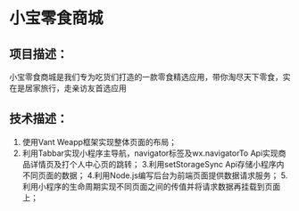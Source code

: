 # 小宝零食商城

## 项目描述：
小宝零食商城是我们专为吃货们打造的一款零食精选应用，带你淘尽天下零食，实在是居家旅行，走亲访友首选应用

## 技术描述：
1. 使用Vant Weapp框架实现整体页面的布局；
2. 利用Tabbar实现小程序主导航，navigator标签及wx.navigatorTo Api实现商品详情页及打个人中心页的跳转；
3.利用setStorageSync Api存储小程序内不同页面的数据；
4.利用Node.js编写后台为前端页面提供数据请求服务；
5.利用小程序的生命周期实现不同页面之间的传值并将请求数据再挂载到页面上；
